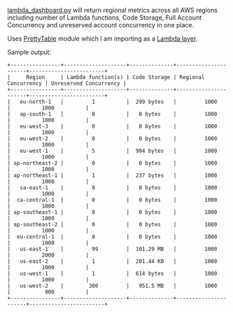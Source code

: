 [lambda_dashboard.py](lambda_dashboard.py) will return regional metrics across all AWS regions including number of Lambda functions, Code Storage, Full Account Concurrency and unreserved account concurrency in one place.

Uses [PrettyTable](https://pypi.org/project/PrettyTable/) module which I am importing as a [Lambda layer](/lambda-layer/prettyTable.zip).


Sample output:
```
+----------------+--------------------+--------------+----------------------+------------------------+
|     Region     | Lambda function(s) | Code Storage | Regional Concurrency | Unreserved Concurrency |
+----------------+--------------------+--------------+----------------------+------------------------+
|   eu-north-1   |         1          |  299 bytes   |         1000         |          1000          |
|   ap-south-1   |         0          |   0 bytes    |         1000         |          1000          |
|   eu-west-3    |         0          |   0 bytes    |         1000         |          1000          |
|   eu-west-2    |         0          |   0 bytes    |         1000         |          1000          |
|   eu-west-1    |         5          |  904 bytes   |         1000         |          1000          |
| ap-northeast-2 |         0          |   0 bytes    |         1000         |          1000          |
| ap-northeast-1 |         1          |  237 bytes   |         1000         |          1000          |
|   sa-east-1    |         0          |   0 bytes    |         1000         |          1000          |
|  ca-central-1  |         0          |   0 bytes    |         1000         |          1000          |
| ap-southeast-1 |         0          |   0 bytes    |         1000         |          1000          |
| ap-southeast-2 |         0          |   0 bytes    |         1000         |          1000          |
|  eu-central-1  |         0          |   0 bytes    |         1000         |          1000          |
|   us-east-1    |         99         |  101.29 MB   |         1000         |          2000          |
|   us-east-2    |         1          |  201.44 KB   |         1000         |          1000          |
|   us-west-1    |         1          |  614 bytes   |         1000         |          1000          |
|   us-west-2    |        300         |   951.5 MB   |         1000         |           900          |
+----------------+--------------------+--------------+----------------------+------------------------+
```
